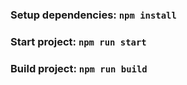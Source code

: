 ### Setup dependencies: `npm install`

### Start project: `npm run start`

### Build project: `npm run build`
